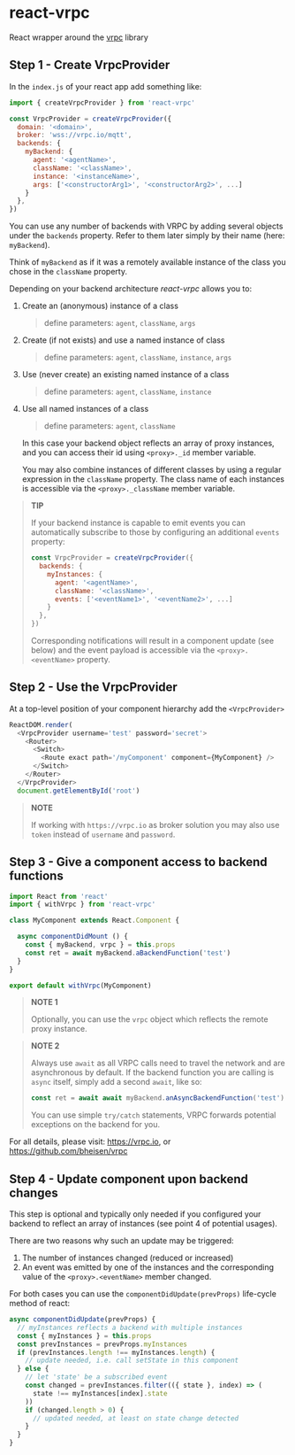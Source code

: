 # react-vrpc
React wrapper around the [vrpc](https://github.com/bheisen/vrpc) library

## Step 1 - Create VrpcProvider

In the `index.js` of your react app add something like:

```javascript
import { createVrpcProvider } from 'react-vrpc'

const VrpcProvider = createVrpcProvider({
  domain: '<domain>',
  broker: 'wss://vrpc.io/mqtt',
  backends: {
    myBackend: {
      agent: '<agentName>',
      className: '<className>',
      instance: '<instanceName>',
      args: ['<constructorArg1>', '<constructorArg2>', ...]
    }
  },
})
```

You can use any number of backends with VRPC by adding several objects under
the `backends` property. Refer to them later simply by their name
(here: `myBackend`).

Think of `myBackend` as if it was a remotely available
instance of the class you chose in the `className` property.

Depending on your backend architecture *react-vrpc* allows you to:

1.  Create an (anonymous) instance of a class

    > define parameters: `agent`, `className`, `args`

2.  Create (if not exists) and use a named instance of class

    > define parameters: `agent`, `className`, `instance`, `args`

3.  Use (never create) an existing named instance of a class

    > define parameters: `agent`, `className`, `instance`

4.  Use all named instances of a class

    > define parameters: `agent`, `className`

    In this case your backend object reflects an array of proxy instances, and
    you can access their id using `<proxy>._id` member variable.

    You may also combine instances of different classes by using
    a regular expression in the `className` property. The class name of each
    instances is accessible via the `<proxy>._className` member variable.

> **TIP**
>
> If your backend instance is capable to emit events you can automatically
> subscribe to those by configuring an additional `events` property:
>
> ```javascript
> const VrpcProvider = createVrpcProvider({
>   backends: {
>     myInstances: {
>       agent: '<agentName>',
>       className: '<className>',
>       events: ['<eventName1>', '<eventName2>', ...]
>     }
>   },
> })
> ```
> Corresponding notifications will result in a component update (see below) and
> the event payload is accessible via the `<proxy>.<eventName>` property.
>

## Step 2 - Use the VrpcProvider

At a top-level position of your component hierarchy add the `<VrpcProvider>`

```javascript
ReactDOM.render(
  <VrpcProvider username='test' password='secret'>
    <Router>
      <Switch>
        <Route exact path='/myComponent' component={MyComponent} />
      </Switch>
    </Router>
  </VrpcProvider>
  document.getElementById('root')
```

> **NOTE**
>
> If working with `https://vrpc.io` as broker solution you may also
> use `token` instead of `username` and `password`.

## Step 3 - Give a component access to backend functions

```javascript
import React from 'react'
import { withVrpc } from 'react-vrpc'

class MyComponent extends React.Component {

  async componentDidMount () {
    const { myBackend, vrpc } = this.props
    const ret = await myBackend.aBackendFunction('test')
  }
}

export default withVrpc(MyComponent)
```

> **NOTE 1**
>
> Optionally, you can use the `vrpc` object which reflects the remote proxy
> instance.

> **NOTE 2**
>
> Always use `await` as all VRPC calls need to travel the network and are
> asynchronous by default. If the backend function you are calling is
> `async` itself, simply add a second `await`, like so:
>  ```javascript
> const ret = await await myBackend.anAsyncBackendFunction('test')
> ```
> You can use simple `try/catch` statements, VRPC forwards potential exceptions
> on the backend for you.


For all details, please visit: https://vrpc.io, or
https://github.com/bheisen/vrpc


## Step 4 - Update component upon backend changes

This step is optional and typically only needed if you configured your
backend to reflect an array of instances (see point 4 of potential usages).

There are two reasons why such an update may be triggered:

1.  The number of instances changed (reduced or increased)
2.  An event was emitted by one of the instances and the corresponding
    value of the `<proxy>.<eventName>` member changed.

For both cases you can use the `componentDidUpdate(prevProps)` life-cycle
method of react:

```javascript
async componentDidUpdate(prevProps) {
  // myInstances reflects a backend with multiple instances
  const { myInstances } = this.props
  const prevInstances = prevProps.myInstances
  if (prevInstances.length !== myInstances.length) {
    // update needed, i.e. call setState in this component
  } else {
    // let 'state' be a subscribed event
    const changed = prevInstances.filter(({ state }, index) => (
      state !== myInstances[index].state
    ))
    if (changed.length > 0) {
      // updated needed, at least on state change detected
    }
  }
}
```
